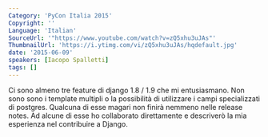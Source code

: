 ```yaml
---
Category: 'PyCon Italia 2015'
Copyright: ''
Language: 'Italian'
SourceUrl: '"https://www.youtube.com/watch?v=zQ5xhu3uJAs"'
ThumbnailUrl: 'https://i.ytimg.com/vi/zQ5xhu3uJAs/hqdefault.jpg'
date: '2015-06-09'
speakers: [Iacopo Spalletti]
tags: []
---
```

Ci sono almeno tre feature di django 1.8 / 1.9 che mi entusiasmano. Non sono sono i template multipli o la possibilità di utilizzare i campi specializzati di postgres. Qualcuna di esse magari non finirà nemmeno nelle release notes. Ad alcune di esse ho collaborato direttamente e descriverò la mia esperienza nel contribuire a Django.